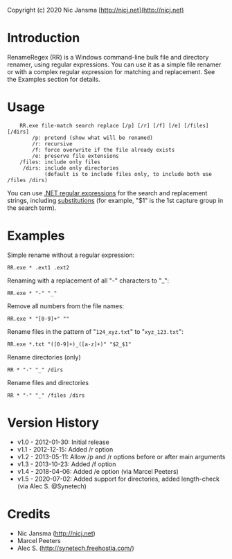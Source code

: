 Copyright (c) 2020 Nic Jansma
[http://nicj.net](http://nicj.net)

# Introduction

RenameRegex (RR) is a Windows command-line bulk file and directory renamer, using regular expressions.  You can use it as a simple
file renamer or with a complex regular expression for matching and replacement.  See the Examples section for details.

# Usage

```
    RR.exe file-match search replace [/p] [/r] [/f] [/e] [/files] [/dirs]
        /p: pretend (show what will be renamed)
        /r: recursive
        /f: force overwrite if the file already exists
        /e: preserve file extensions
    /files: include only files
     /dirs: include only directories
            (default is to include files only, to include both use /files /dirs)
```

You can use [.NET regular expressions](http://msdn.microsoft.com/en-us/library/hs600312.aspx) for the search and
replacement strings, including [substitutions](http://msdn.microsoft.com/en-us/library/ewy2t5e0.aspx) (for example,
"$1" is the 1st capture group in the search term).

# Examples

Simple rename without a regular expression:

    RR.exe * .ext1 .ext2

Renaming with a replacement of all "-" characters to "_":

    RR.exe * "-" "_"

Remove all numbers from the file names:

    RR.exe * "[0-9]+" ""

Rename files in the pattern of "`124_xyz.txt`" to "`xyz_123.txt`":

    RR.exe *.txt "([0-9]+)_([a-z]+)" "$2_$1"

Rename directories (only)

    RR * "-" "_" /dirs

Rename files and directories

    RR * "-" "_" /files /dirs

# Version History

* v1.0 - 2012-01-30: Initial release
* v1.1 - 2012-12-15: Added /r option
* v1.2 - 2013-05-11: Allow /p and /r options before or after main arguments
* v1.3 - 2013-10-23: Added /f option
* v1.4 - 2018-04-06: Added /e option (via Marcel Peeters)
* v1.5 - 2020-07-02: Added support for directories, added length-check (via Alec S. @Synetech)

# Credits

* Nic Jansma (http://nicj.net)
* Marcel Peeters
* Alec S. (http://synetech.freehostia.com/)
